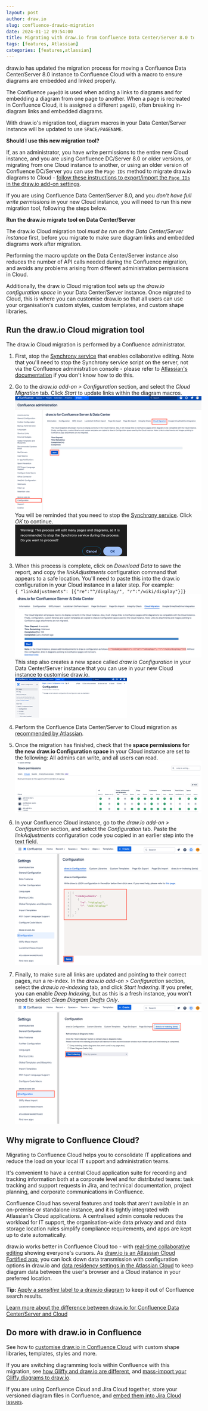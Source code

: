 ```yaml
---
layout: post
author: draw.io
slug: confluence-drawio-migration
date: 2024-01-12 09:54:00
title: Migrating with draw.io from Confluence Data Center/Server 8.0 to Confluence Cloud
tags: [features, Atlassian]
categories: [features,atlassian]
---
```



draw.io has updated the migration process for moving a Confluence Data Center/Server 8.0 instance to Confluence Cloud with a macro to ensure diagrams are embedded and linked properly. 

The Confluence ``pageID`` is used when adding a links to diagrams and for embedding a diagram from one page to another. When a page is recreated in Confluence Cloud, it is assigned a different ``pageID``, often breaking in-diagram links and embedded diagrams.

With draw.io's migration tool, diagram macros in your Data Center/Server instance will be updated to use ``SPACE/PAGENAME``.  

**Should I use this new migration tool?**

If, as an administrator, you have write permissions to the entire new Cloud instance, and you are using Confluence DC/Server 8.0 or older versions, or migrating from one Cloud instance to another, or using an older version of Confluence DC/Server you can use the ``Page IDs`` method to migrate draw.io diagrams to Cloud - [follow these instructions to export/import the ``Page IDs`` in the draw.io add-on settings](/doc/faq/migrate-drawio-confluence.html).

If you are using Confluence Data Center/Server 8.0, and you _don't have full write permissions_ in your new Cloud instance, you will need to run this new migration tool, following the steps below.

**Run the draw.io migrate tool on Data Center/Server**

The draw.io Cloud migration tool _must be run on the Data Center/Server instance_ first, before you migrate to make sure diagram links and embedded diagrams work after migration. 

Performing the macro update on the Data Center/Server instance also reduces the number of API calls needed during the Confluence migration, and avoids any problems arising from different administration permissions in Cloud. 

Additionally, the draw.io Cloud migration tool sets up the _draw.io configuration space_ in your Data Center/Server instance. Once migrated to Cloud, this is where you can customise draw.io so that all users can use your organisation's custom styles, custom templates, and custom shape libraries.

## Run the draw.io Cloud migration tool

The draw.io Cloud migration is performed by a Confluence administrator.

1. First, stop the [Synchrony service](https://confluence.atlassian.com/doc/administering-collaborative-editing-858772086.html) that enables collaborative editing. Note that you'll need to stop the Synchrony service script on the server, not via the Confluence administration console - please refer to [Atlassian's documentation](https://confluence.atlassian.com/doc/administering-collaborative-editing-858772086.html) if you don't know how to do this.

2. Go to the _draw.io add-on > Configuration_ section, and select the _Cloud Migration_ tab. Click _Start_ to update links within the diagram macros. 
<br /><img src="/assets/img/blog/confluence-server-cloud-migration.png" style="width=100%;max-width:500px;height:auto;" alt="Start the Confluence DC/Server to Cloud migration preparation for draw.io diagrams in the administration area via draw.io add-on > Configuration > Cloud Migration">
<br />You will be reminded that you need to stop the [Synchrony service](https://confluence.atlassian.com/doc/administering-collaborative-editing-858772086.html). Click _OK_ to continue.
<br /><img src="/assets/img/blog/confluence-server-cloud-migration-synchrony-warning.png" style="width=100%;max-width:300px;height:auto;" alt="Stop the Synchrony service to speed up the process as there will be many edits to pages and diagrams">

1. When this process is complete, click on _Download Data_ to save the report, and copy the _linkAdjustments_ configuration command that appears to a safe location. You'll need to paste this into the draw.io configuration in your Cloud instance in a later step. For example:
<br />``{ "linkAdjustments": [{"re":"^/display/", "r":"/wiki/display"}]}``
<br /><img src="/assets/img/blog/confluence-server-cloud-migration-copy-configuration-command.png" style="width=100%;max-width:500px;height:auto;" alt="Copy the configuration command - you'll need to paste this into the draw.io configuration in your Cloud instance">
<br />This step also creates a new space called _draw.io Configuration_ in your Data Center/Server instance that you can use in your new Cloud instance to customise draw.io.
<br /><img src="/assets/img/blog/confluence-server-cloud-migration-new-space.png" style="width=100%;max-width:300px;height:auto;" alt="A new space will be created in your Data Center / Server instance with the pages needed for draw.io configuration in Cloud.">

1. Perform the Confluence Data Center/Server to Cloud migration as [recommended by Atlassian](https://support.atlassian.com/migration/resources/). 

2. Once the migration has finished, check that the **space permissions for the new draw.io Configuration space** in your Cloud instance are set to the following: All admins can write, and all users can read.
<br /><img src="/assets/img/blog/confluence-server-cloud-migration-space-permissions.png" style="width=100%;max-width:500px;height:auto;" alt="Check that the space permissions in your Cloud instance are set to: all admins can write and all users can read">

1. In your Confluence Cloud instance, go to the _draw.io add-on > Configuration_ section, and select the _Configuration_ tab. Paste the _linkAdjustments_ configuration code you copied in an earlier step into the text field. 
<br /><img src="/assets/img/blog/confluence-server-cloud-migration-paste-configuration-command.png" style="width=100%;max-width:500px;height:auto;" alt="Paste the configuration command you copied in a previous step into the draw.io Configuration in your Confluence Cloud instance">

1. Finally, to make sure all links are updated and pointing to their correct pages, run a re-index. In the _draw.io add-on > Configuration_ section, select the _draw.io re-indexing_ tab, and click _Start Indexing_. If you prefer, you can enable _Deep Indexing_, but as this is a fresh instance, you won't need to select _Clean Diagram Drafts Only_.
<br /><img src="/assets/img/blog/confluence-server-cloud-migration-reindex.png" style="width=100%;max-width:500px;height:auto;" alt="In the draw.io configuration, run a re-index on your Confluence Cloud instance to make sure all diagram links and embedded diagrams are referred to correctly">

## Why migrate to Confluence Cloud?

Migrating to Confluence Cloud helps you to consolidate IT applications and reduce the load on your local IT support and administration teams.

It's convenient to have a central Cloud application suite for recording and tracking information both at a corporate level and for distributed teams: task tracking and support requests in Jira, and technical documentation, project planning, and corporate communications in Confluence.

Confluence Cloud has several features and tools that aren't available in an on-premise or standalone instance, and it is tightly integrated with Atlassian's Cloud applications. A centralised admin console reduces the workload for IT support, the organisation-wide data privacy and and data storage location rules simplify compliance requirements, and apps are kept up to date automatically.

draw.io works better in Confluence Cloud too - with [real-time collaborative editing](/blog/collaborative-editing-confluence-cloud.html) showing everyone's cursors. As [draw.io is an Atlassian Cloud Fortified app](/blog/drawio-atlassian-cloud-fortified.html), you can lock down data transmission with configuration options in draw.io and [data residency settings in the Atlassian Cloud](https://support.atlassian.com/security-and-access-policies/docs/understand-data-residency/) to keep diagram data between the user's browser and a Cloud instance in your preferred location. 

**Tip:** [Apply a _sensitive_ label to a draw.io diagram](/blog/drawio-sensitive-label.html) to keep it out of Confluence search results. 

[Learn more about the difference between draw.io for Confluence Data Center/Server and Cloud](/blog/atlassian-cloud-hosted-comparison.html)

## Do more with draw.io in Confluence

See how to [customise draw.io in Confluence Cloud](/blog/configure-drawio-app.html) with custom shape libraries, templates, styles and more.

If you are switching diagramming tools within Confluence with this migration, see [how Gliffy and draw.io are different](/blog/gliffy-to-drawio.html), and [mass-import your Gliffy diagrams to draw.io](/doc/faq/mass-import-gliffy-confluence-cloud.html).

If you are using Confluence Cloud and Jira Cloud together, store your versioned diagram files in Confluence, and [embed them into Jira Cloud issues](/blog/confluence-diagrams-in-jira.html).